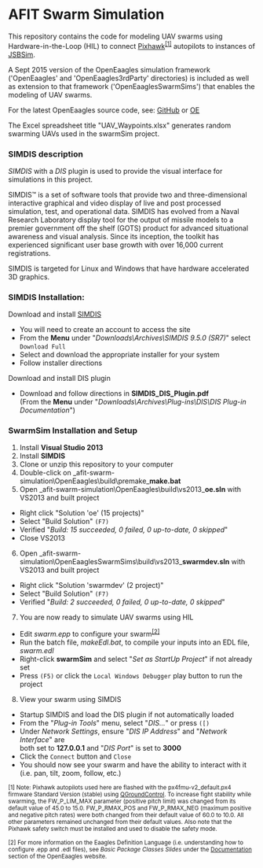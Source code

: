 # AFIT Swarm Simulation
This repository contains the code for modeling UAV swarms using Hardware-in-the-Loop (HIL) to connect [Pixhawk](https://pixhawk.org/choice)<sup>[\[1\]](#myfootnote1)</sup> autopilots to instances of [JSBSim](http://jsbsim.sourceforge.net/).

A Sept 2015 version of the OpenEaagles simulation framework ('OpenEaagles' and 'OpenEaagles3rdParty' directories) is included as well as extension to that framework ('OpenEaaglesSwarmSims') that enables the modeling of UAV swarms.

For the latest OpenEaagles source code, see: [GitHub](https://github.com/doughodson) or [OE](http://www.openeaagles.org/)

The Excel spreadsheet title "UAV_Waypoints.xlsx" generates random swarming UAVs used in the swarmSim project.

### SIMDIS description
_SIMDIS_ with a _DIS_ plugin is used to provide the visual interface for simulations in this project.

SIMDIS™ is a set of software tools that provide two and three-dimensional interactive graphical and video display of live and post processed simulation, test, and operational data. SIMDIS has evolved from a Naval Research Laboratory display tool for the output of missile models to a premier government off the shelf (GOTS) product for advanced situational awareness and visual analysis. Since its inception, the toolkit has experienced significant user base growth with over 16,000 current registrations.

SIMDIS is targeted for Linux and Windows that have hardware accelerated 3D graphics.

### SIMDIS Installation:
Download and install [SIMDIS](https://simdis.nrl.navy.mil)
- You will need to create an account to access the site
- From the **Menu** under "_Downloads\Archives\SIMDIS 9.5.0 (SR7)_" select `Download Full`
- Select and download the appropriate installer for your system
- Follow installer directions

Download and install DIS plugin
- Download and follow directions in **SIMDIS_DIS_Plugin.pdf**  
  (From the **Menu** under "_Downloads\Archives\Plug-ins\DIS\DIS Plug-in Documentation_")

### SwarmSim Installation and Setup
1. Install **Visual Studio 2013**
2. Install **SIMDIS**
3. Clone or unzip this repository to your computer
4. Double-click on _afit-swarm-simulation\OpenEaagles\build\premake\_**make.bat**
5. Open _afit-swarm-simulation\OpenEaagles\build\vs2013\_**oe.sln** with VS2013 and built project
  - Right click "Solution 'oe' (15 projects)"
  - Select "Build Solution" `(F7)`
  - Verified "_Build: 15 succeeded, 0 failed, 0 up-to-date, 0 skipped_"
  - Close VS2013
6. Open _afit-swarm-simulation\OpenEaaglesSwarmSims\build\vs2013\_**swarmdev.sln** with VS2013 and built project
  - Right click "Solution 'swarmdev' (2 project)"
  - Select "Build Solution" `(F7)`
  - Verified "_Build: 2 succeeded, 0 failed, 0 up-to-date, 0 skipped_"
7. You are now ready to simulate UAV swarms using HIL
  - Edit _swarm.epp_ to configure your swarm<sup>[\[2\]](#myfootnote2)</sup>
  - Run the batch file, _makeEdl.bat_, to compile your inputs into an EDL file, _swarm.edl_
  - Right-click **swarmSim** and select "_Set as StartUp Project_" if not already set
  - Press `(F5)` or click the `Local Windows Debugger` play button to run the project
8. View your swarm using SIMDIS
  - Startup SIMDIS and load the DIS plugin if not automatically loaded
  - From the "_Plug-in Tools_" menu, select "_DIS..._" or press `([)`
  - Under _Network Settings_, ensure "_DIS IP Address_" and "_Network Interface_" are  
    both set to **127.0.0.1** and "_DIS Port_" is set to **3000**
  - Click the `Connect` button and `Close`
  - You should now see your swarm and have the ability to interact with it (i.e. pan, tilt, zoom, follow, etc.)

<sub><a name="myfootnote1">[1]</a> Note: Pixhawk autopilots used here are flashed with the px4fmu-v2\_default.px4 firmware Standard Version (stable) using [QGroundControl](https://pixhawk.org/firmware/downloads). To increase fight stability while swarming, the FW\_P\_LIM\_MAX parameter (positive pitch limit) was changed from its default value of 45.0 to 15.0. FW\_P\_RMAX\_POS and FW\_P\_RMAX\_NEG (maximum positive and negative pitch rates) were both changed from their default value of 60.0 to 10.0. All other parameters remained unchanged from their default values. Also note that the Pixhawk safety switch must be installed and used to disable the safety mode.</sub>

<sub><a name="myfootnote2">[2]</a> For more information on the Eaagles Definition Language (i.e. understanding how to configure .epp and .edl files), see _Basic Package Classes Slides_ under the [Documentation](http://www.openeaagles.org/wiki/doku.php?id=documentation:documentation) section of the OpenEaagles website.</sub>
